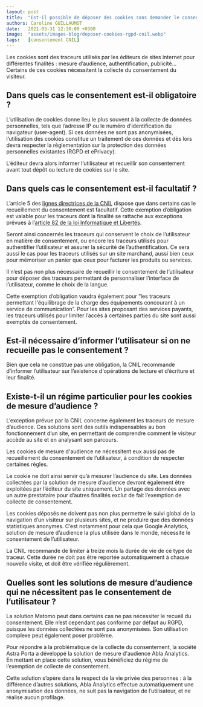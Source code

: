 ```yaml
---
layout: post
title:  "Est-il possible de déposer des cookies sans demander le consentement ?"
authors: Caroline GUILLAUMOT
date:   2021-03-31 12:30:00 +0300
image:  "assets/images-blog/deposer-cookies-rgpd-cnil.webp"
tags:   [consentement CNIL]
---
```


Les cookies sont des traceurs utilisés par les éditeurs de sites internet pour différentes finalités : mesure d’audience, authentification, publicité… Certains de ces cookies nécessitent la collecte du consentement du visiteur.

## Dans quels cas le consentement est-il obligatoire ?

L’utilisation de cookies donne lieu le plus souvent à la collecte de données personnelles, tels que l’adresse IP ou le numéro d’identification du navigateur (user-agent). Si ces données ne sont pas anonymisées, l’utilisation des cookies constitue un traitement de ces données et dès lors devra respecter la règlementation sur la protection des données personnelles existantes (RGPD et ePrivacy).

L’éditeur devra alors informer l’utilisateur et recueillir son consentement avant tout dépôt ou lecture de cookies sur le site.

## Dans quels cas le consentement est-il facultatif ?

L’article 5 des [lignes directrices de la CNIL](https://www.cnil.fr/sites/default/files/atoms/files/lignes_directrices_de_la_cnil_sur_les_cookies_et_autres_traceurs.pdf) dispose que dans certains cas le recueillement du consentement est facultatif. Cette exemption d’obligation est valable pour les traceurs dont la finalité se rattache aux exceptions prévues à l’[article 82 de la loi Informatique et Libertés](https://www.legifrance.gouv.fr/loda/article_lc/LEGIARTI000037813978/).

Seront ainsi concernés les traceurs qui conservent le choix de l’utilisateur en matière de consentement, ou encore les traceurs utilisés pour authentifier l’utilisateur et assurer la sécurité de l’authentification. Ce sera aussi le cas pour les traceurs utilisés sur un site marchand, aussi bien ceux pour mémoriser un panier que ceux pour facturer les produits ou services.

Il n’est pas non plus nécessaire de recueillir le consentement de l’utilisateur pour déposer des traceurs permettant de personnaliser l’interface de l’utilisateur, comme le choix de la langue.

Cette exemption d’obligation vaudra également pour “les traceurs permettant l'équilibrage de la charge des équipements concourant à un service de communication”. Pour les sites proposant des services payants, les traceurs utilisés pour limiter l’accès à certaines parties du site sont aussi exemptés de consentement.

## Est-il nécessaire d’informer l’utilisateur si on ne recueille pas le consentement ?

Bien que cela ne constitue pas une obligation, la CNIL recommande d’informer l’utilisateur sur l’existence d'opérations de lecture et d’écriture et leur finalité.

## Existe-t-il un régime particulier pour les cookies de mesure d’audience ?

L’exception prévue par la CNIL concerne également les traceurs de mesure d’audience. Ces solutions sont des outils indispensables au bon fonctionnement d’un site, en permettant de comprendre comment le visiteur accède au site et en analysant son parcours.  

Les cookies de mesure d'audience ne nécessitent eux aussi pas de recueillement du consentement de l’utilisateur, à condition de respecter certaines règles.  

Le cookie ne doit ainsi servir qu’à mesurer l’audience du site. Les données collectées par la solution de mesure d’audience devront également être exploitées par l’éditeur du site uniquement. Un partage des données avec un autre prestataire pour d’autres finalités exclut de fait l’exemption de collecte de consentement.

Les cookies déposés ne doivent pas non plus permettre le suivi global de la navigation d’un visiteur sur plusieurs sites, et ne produire que des données statistiques anonymes. C’est notamment pour cela que Google Analytics, solution de mesure d’audience la plus utilisée dans le monde, nécessite le consentement de l’utilisateur.

La CNIL recommande de limiter à treize mois la durée de vie de ce type de traceur. Cette durée ne doit pas être reportée automatiquement à chaque nouvelle visite, et doit être vérifiée régulièrement.

## Quelles sont les solutions de mesure d’audience qui ne nécessitent pas le consentement de l’utilisateur ?

La solution Matomo peut dans certains cas ne pas nécessiter le recueil du consentement. Elle n’est cependant pas conforme par défaut au RGPD, puisque les données collectées ne sont pas anonymisées. Son utilisation complexe peut également poser problème.

Pour répondre à la problématique de la collecte du consentement, la société Astra Porta a développé la solution de mesure d'audience Abla Analytics. En mettant en place cette solution, vous bénéficiez du régime de l’exemption de collecte de consentement.

Cette solution s’opère dans le respect de la vie privée des personnes : à la différence d’autres solutions, Abla Analytics effectue automatiquement une anonymisation des données, ne suit pas la navigation de l’utilisateur, et ne réalise aucun profilage.